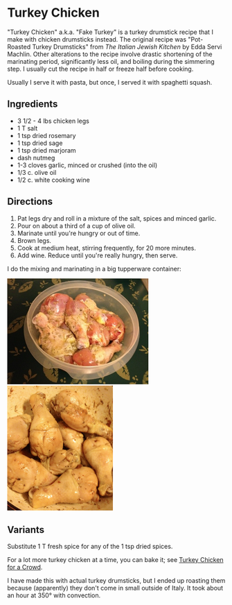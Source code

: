 # Turkey Chicken

"Turkey Chicken" a.k.a. "Fake Turkey" is a turkey drumstick recipe that I make with chicken drumsticks instead. The original recipe was "Pot-Roasted Turkey Drumsticks" from _The Italian Jewish Kitchen_ by Edda Servi Machlin. Other alterations to the recipe involve drastic shortening of the marinating period, significantly less oil, and boiling during the simmering step. I usually cut the recipe in half or freeze half before cooking.

Usually I serve it with pasta, but once, I served it with spaghetti squash.

## Ingredients

* 3 1/2 - 4 lbs chicken legs
* 1 T salt
* 1 tsp dried rosemary
* 1 tsp dried sage
* 1 tsp dried marjoram
* dash nutmeg
* 1-3 cloves garlic, minced or crushed (into the oil)
* 1/3 c. olive oil
* 1/2 c. white cooking wine

## Directions

1. Pat legs dry and roll in a mixture of the salt, spices and minced garlic.
2. Pour on about a third of a cup of olive oil.
3. Marinate until you're hungry or out of time.
4. Brown legs.
5. Cook at medium heat, stirring frequently, for 20 more minutes.
6. Add wine. Reduce until you're really hungry, then serve.

I do the mixing and marinating in a big tupperware container:

![marinating](../images/marinating.jpg)
![cooking](../images/cooking.png)


## Variants

Substitute 1 T fresh spice for any of the 1 tsp dried spices.

For a lot more turkey chicken at a time, you can bake it; see [Turkey Chicken for a Crowd](../poultry/bakedTurkeyChicken.md).

I have made this with actual turkey drumsticks, but I ended up roasting them because (apparently) they don't come in small outside of Italy.  It took about an hour at 350° with convection.
